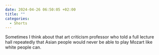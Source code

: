 ```yaml
---
date: 2024-04-26 06:50:05 +02:00
title: ""
categories:
  - Shorts
---
```


Sometimes I think about that art criticism professor who told a full lecture hall repeatedly that Asian people would never be able to play Mozart like white people can.
